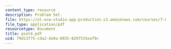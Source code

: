 ```yaml
---
content_type: resource
description: Problem Set.
file: https://ol-ocw-studio-app-production.s3.amazonaws.com/courses/7-03-genetics-fall-2004/79d13f75cda2da9a89358297533eaf9c_pset4.pdf
file_type: application/pdf
resourcetype: Document
title: pset4.pdf
uid: 79d13f75-cda2-da9a-8935-8297533eaf9c
---
```

